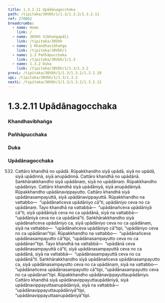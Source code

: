 ```yaml
---
title: 1.3.2.11 Upādānagocchaka
path: /tipitaka/30Vbh/1/1.3/1.3.2/1.3.2.11
ref: 270862
breadcrumbs:
  - name: Home
    link: /
  - name: 30Vbh Vibhaṅgapāḷi
    link: /tipitaka/30Vbh
  - name: 1 Khandhavibhaṅga
    link: /tipitaka/30Vbh/1
  - name: 1.3 Pañhāpucchaka
    link: /tipitaka/30Vbh/1/1.3
  - name: 1.3.2 Duka
    link: /tipitaka/30Vbh/1/1.3/1.3.2
prevL: /tipitaka/30Vbh/1/1.3/1.3.2/1.3.2.10
upL: /tipitaka/30Vbh/1/1.3/1.3.2
nextL: /tipitaka/30Vbh/1/1.3/1.3.2/1.3.2.12
---
```


# 1.3.2.11 Upādānagocchaka

### Khandhavibhaṅga

### Pañhāpucchaka

### Duka

### Upādānagocchaka

532. Cattāro khandhā no upādā. Rūpakkhandho siyā upādā, siyā no upādā, siyā upādinnā, siyā anupādinnā. Cattāro khandhā no upādānā. Saṅkhārakkhandho siyā upādānaṃ, siyā no upādānaṃ. Rūpakkhandho upādāniyo. Cattāro khandhā siyā upādāniyā, siyā anupādāniyā. Rūpakkhandho upādānavippayutto. Cattāro khandhā siyā upādānasampayuttā, siyā upādānavippayuttā. Rūpakkhandho na vattabbo—  “upādānañceva upādāniyo cā”ti, upādāniyo ceva no ca upādānaṃ. Tayo khandhā na vattabbā—  “upādānañceva upādāniyā cā”ti, siyā upādāniyā ceva no ca upādānā, siyā na vattabbā—  “upādāniyā ceva no ca upādānā”ti. Saṅkhārakkhandho siyā upādānañceva upādāniyo ca, siyā upādāniyo ceva no ca upādānaṃ, siyā na vattabbo—  “upādānañceva upādāniyo cā”tipi, “upādāniyo ceva no ca upādānan”tipi. Rūpakkhandho na vattabbo—  “upādānañceva upādānasampayutto cā”tipi, “upādānasampayutto ceva no ca upādānan”tipi. Tayo khandhā na vattabbā—  “upādānā ceva upādānasampayuttā cā”ti, siyā upādānasampayuttā ceva no ca upādānā, siyā na vattabbā—  “upādānasampayuttā ceva no ca upādānā”ti. Saṅkhārakkhandho siyā upādānañceva upādānasampayutto ca, siyā upādānasampayutto ceva no ca upādānaṃ, siyā na vattabbo—  “upādānañceva upādānasampayutto cā”tipi, “upādānasampayutto ceva no ca upādānan”tipi. Rūpakkhandho upādānavippayuttaupādāniyo. Cattāro khandhā siyā upādānavippayuttaupādāniyā, siyā upādānavippayuttaanupādāniyā, siyā na vattabbā—  “upādānavippayuttaupādāniyā”tipi, “upādānavippayuttaanupādāniyā”tipi.


